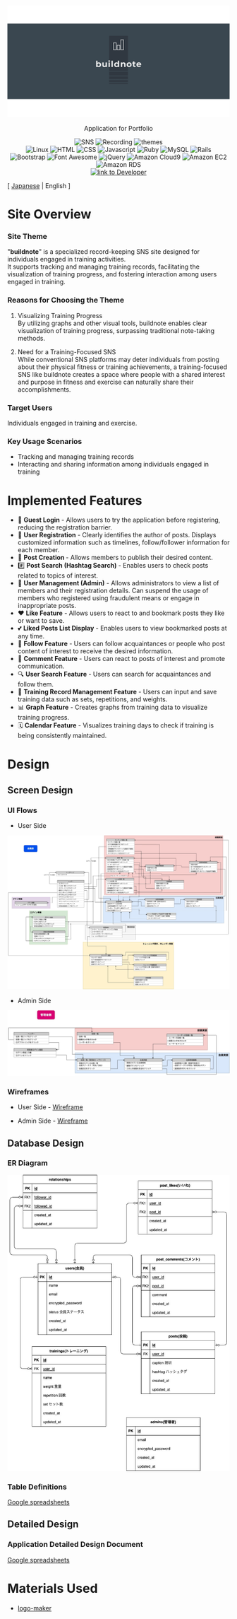 <p align="center">
<img src="app/assets/images/buildnote/linkedin_banner_image_2.png" alt="buildnote">
</p>

<p align="center">
Application for Portfolio
</p>

<p align="center">
<img src="https://img.shields.io/badge/SNS-ffd700" alt="SNS">
<img src="https://img.shields.io/badge/Recording-ffd700" alt="Recording">
<img src="https://img.shields.io/badge/themes-ffd700" alt="themes">
<br>
<img src="https://img.shields.io/badge/-Linux-6C6694.svg?logo=linux&style=flat" alt="Linux">
<img src="https://img.shields.io/badge/-HTML-333.svg?logo=html5&style=flat" alt="HTML">
<img src="https://img.shields.io/badge/-CSS-1572B6.svg?logo=css3&style=flat" alt="CSS">
<img src="https://img.shields.io/badge/Javascript-276DC3.svg?logo=javascript&style=flat" alt="Javascript">
<img src="https://img.shields.io/badge/-Ruby%203.1.2p20-CC342D.svg?logo=Ruby&style=flat" alt="Ruby">
<img src="https://img.shields.io/badge/-MySQL-4479A1.svg?logo=mysql&style=flat" alt="MySQL">
<img src="https://img.shields.io/badge/-Rails%206.1.7.3-CC0000.svg?logo=rubyonrails&style=flat" alt="Rails">
<img src="https://img.shields.io/badge/-Bootstrap-563D7C.svg?logo=bootstrap&style=flat" alt="Bootstrap">
<img src="https://img.shields.io/badge/-Font%20Awesome%205.15.4-fffafa.svg?logo=fontawesome&style=flat" alt="Font Awesome">
<img src="https://img.shields.io/badge/-jQuery%203.7.0-0769AD.svg?logo=jquery&style=flat" alt="jQuery">
<img src="https://img.shields.io/badge/Amazon%20Cloud9-blue" alt="Amazon Cloud9">
<img src="https://img.shields.io/badge/-Amazon%20EC2-ff4500.svg?logo=amazonec2&style=flat" alt="Amazon EC2">
<img src="https://img.shields.io/badge/-Amazon%20RDS-000080.svg?logo=amazonrds&style=flat" alt="Amazon RDS">
<br>
<a href="https://github.com/yusukeee811">
<img src="https://img.shields.io/badge/Created%20by-yusukeee811-blue?logo=github" alt="link to Developer">
</a>
</p>

[ [Japanese](README.md) | English ]
# Site Overview
### Site Theme
"<b>buildnote</b>" is a specialized record-keeping SNS site designed for individuals engaged in training activities. <br>
It supports tracking and managing training records, facilitating the visualization of training progress, and fostering interaction among users engaged in training.

### Reasons for Choosing the Theme
1. Visualizing Training Progress <br>
   By utilizing graphs and other visual tools, buildnote enables clear visualization of training progress, surpassing traditional note-taking methods. <br>

2. Need for a Training-Focused SNS<br>
   While conventional SNS platforms may deter individuals from posting about their physical fitness or training achievements, a training-focused SNS like buildnote creates a space where people with a shared interest and purpose in fitness and exercise can naturally share their accomplishments.

### Target Users
Individuals engaged in training and exercise.

### Key Usage Scenarios
- Tracking and managing training records
- Interacting and sharing information among individuals engaged in training

# Implemented Features
- 🚪 <b>Guest Login</b> - Allows users to try the application before registering, reducing the registration barrier.
- 👥 <b>User Registration</b> - Clearly identifies the author of posts. Displays customized information such as timelines, follow/follower information for each member.
- 📸 <b>Post Creation </b>- Allows members to publish their desired content.
- #️⃣ <b>Post Search (Hashtag Search)</b> - Enables users to check posts related to topics of interest.
- 👑 <b>User Management (Admin)</b> - Allows administrators to view a list of members and their registration details. Can suspend the usage of members who registered using fraudulent means or engage in inappropriate posts.
- ❤ <b>Like Feature</b> - Allows users to react to and bookmark posts they like or want to save.
- 💕 <b>Liked Posts List Display</b> - Enables users to view bookmarked posts at any time.
- 🤝 <b>Follow Feature</b> - Users can follow acquaintances or people who post content of interest to receive the desired information.
- 💬 <b>Comment Feature</b> - Users can react to posts of interest and promote communication.
- 🔍 <b>User Search Feature</b> - Users can search for acquaintances and follow them.
- 📝 <b>Training Record Management Feature</b> - Users can input and save training data such as sets, repetitions, and weights.
- 📊 <b>Graph Feature</b> - Creates graphs from training data to visualize training progress.
- 🗓 <b>Calendar Feature</b> - Visualizes training days to check if training is being consistently maintained.

# Design
## Screen Design
### UI Flows
- User Side

<p align="center">
<img src="app/assets/images/UI_Flows/UIFlows_user.jpg" alt="UI Flows User">
</p>

- Admin Side

<p align="center">
<img src="app/assets/images/UI_Flows/UIFlows_admin.jpg" alt="UI Flows Admin">
</p>

### Wireframes
- User Side - [Wireframe](app/assets/pdf/Wire_frame/wireframe_user.pdf)

- Admin Side - [Wireframe](app/assets/pdf/Wire_frame/wireframe_admin.pdf)

## Database Design
### ER Diagram

<p align="center">
<img src="app/assets/images/ER_diagram/ER_diagram.jpg" alt="ER diagram">
</p>

### Table Definitions
[Google spreadsheets](https://docs.google.com/spreadsheets/d/1eoqDMm04hEqI0XbXiWhPfNqwQ6nZfI0DdmKXfF4AtBg/edit?usp=sharing)

## Detailed Design
### Application Detailed Design Document

[Google spreadsheets](https://docs.google.com/spreadsheets/d/15XIUHg1zwqNAPrMz759BzxNL3kP_FmTqh-AW7rmOd30/edit?usp=sharing)

# Materials Used
- [logo-maker](https://www.shopify.com/jp/tools/logo-maker)